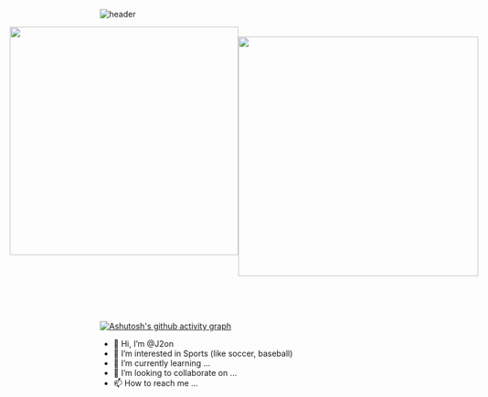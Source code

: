 ![header](https://capsule-render.vercel.app/api?type=venom&color=808080&height=200&section=header&text=J2on's%20GitHub&fontSize=50&animation=scaleIn&stroke=4169e1)

<div align=center>
    <div style="display: flex; justify-content: center;">
        <a>
          <img width=400 src="https://github-readme-stats.vercel.app/api?username=J2on&show_icons=true&theme=dark" />
                        &nbsp;
        </a>
        <a>
            &nbsp;
          <img width=420 src="https://streak-stats.demolab.com/?user=J2on&theme=dark" />
        </a>
    </div>
</div>


<br><br><br>

[![Ashutosh's github activity graph](https://github-readme-activity-graph.vercel.app/graph?username=J2on&theme=react-dark)](https://github.com/ashutosh00710/github-readme-activity-graph)



- 👋 Hi, I’m @J2on
- 👀 I’m interested in Sports (like soccer, baseball)
- 🌱 I’m currently learning ...
- 💞️ I’m looking to collaborate on ...
- 📫 How to reach me ...

<!---
J2on/J2on is a ✨ special ✨ repository because its `README.md` (this file) appears on your GitHub profile.
You can click the Preview link to take a look at your changes.
--->
